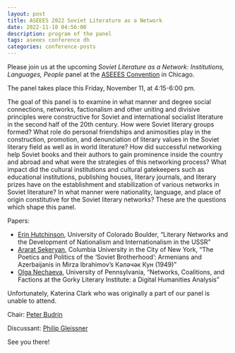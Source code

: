 ```yaml
---
layout: post
title: ASEEES 2022 Soviet Literature as a Network
date: 2022-11-10 04:56:00
description: program of the panel
tags: aseees conference dh
categories: conference-posts
---
```

Please join us at the upcoming _Soviet Literature as a Network: Institutions, Languages, People_ panel at the [ASEEES Convention](https://www.aseees.org/convention/2022-aseees-convention-theme) in Chicago.

The panel  takes place this Friday, November 11, at 4:15-6:00 pm.

The goal of this panel is to examine in what manner and degree social connections, networks, factionalism and other uniting and divisive principles were constructive for Soviet and international socialist literature in the second half of the 20th century. How were Soviet literary groups formed? What role do personal friendships and animosities play in the construction, promotion, and denunciation of literary values in the Soviet literary field as well as in world literature? How did successful networking help Soviet books and their authors to gain prominence inside the country and abroad and what were the strategies of this networking process? What impact did the cultural institutions and cultural gatekeepers such as educational institutions, publishing houses, literary journals, and literary prizes have on the establishment and stabilization of various networks in Soviet literature? In what manner were nationality, language, and place of origin constitutive for the Soviet literary networks? These are the questions which shape this panel. 

Papers:
- [Erin Hutchinson](https://www.colorado.edu/history/erin-hutchinson), University of Colorado Boulder, “Literary Networks and the Development of Nationalism and Internationalism in the USSR”
- [Ararat Sekeryan](https://slavic.columbia.edu/content/ararat-sekeryan), Columbia University in the City of New York, “The Poetics and Politics of the ‘Soviet Brotherhood’: Armenians and Azerbaijanis in Mirza Ibrahimov’s Кəлəчəк Кун (1949)”
- [Olga Nechaeva](https://www.onechaeva.com/), University of Pennsylvania, “Networks, Coalitions, and Factions at the Gorky Literary Institute: a Digital Humanities Analysis”

Unfortunately, Katerina Clark who was originally a part of our panel is unable to attend.

Chair: [Peter Budrin](https://scholar.harvard.edu/petrbudrin/home)

Discussant: [Philip Gleissner](https://slavic.osu.edu/people/gleissner.4)

See you there!
